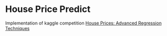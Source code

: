 # House Price Predict

Implementation of kaggle competition [House Prices: Advanced Regression Techniques](https://www.kaggle.com/c/house-prices-advanced-regression-techniques)
